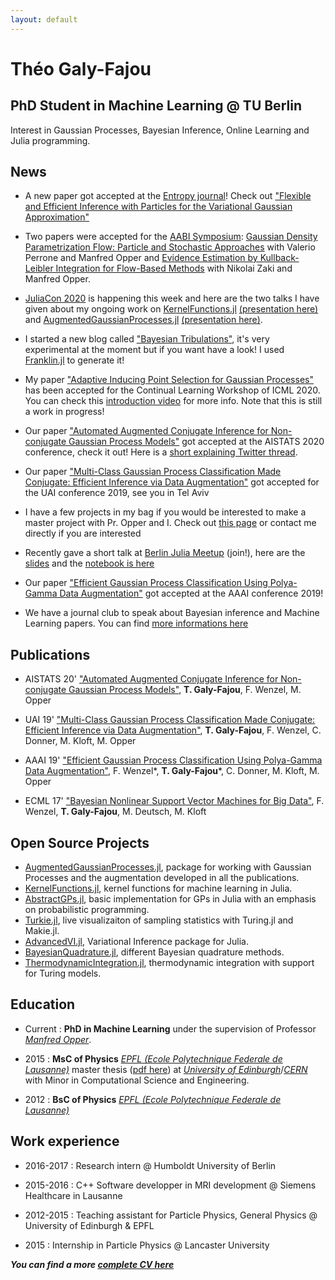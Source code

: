 ```yaml
---
layout: default
---
```


# Théo Galy-Fajou
## PhD Student in Machine Learning @ TU Berlin

Interest in Gaussian Processes, Bayesian Inference, Online Learning and Julia programming.

## News

- A new paper got accepted at the [Entropy journal](https://www.mdpi.com/journal/entropy)! Check out ["Flexible and Efficient Inference with Particles for the Variational Gaussian Approximation"]()

- Two papers were accepted for the [AABI Symposium](http://approximateinference.org/): [Gaussian Density Parametrization Flow: Particle and Stochastic Approaches](https://openreview.net/forum?id=LclKtSfmf9I) with Valerio Perrone and Manfred Opper and [Evidence Estimation by Kullback-Leibler Integration for Flow-Based Methods](https://openreview.net/forum?id=LclKtSfmf9I) with Nikolai Zaki and Manfred Opper.
- [JuliaCon 2020](https://live.juliacon.org/) is happening this week and here are the two talks I have given about my ongoing work on [KernelFunctions.jl](https://github.com/JuliaGaussianProcesses/KernelFunctions.jl) [(presentation here)](https://live.juliacon.org/talk/YY9QEJ) and [AugmentedGaussianProcesses.jl](https://github.com/theogf/AugmentedGaussianProcesses.jl) [(presentation here)](https://live.juliacon.org/talk/CE7FZA).
- I started a new blog called ["Bayesian Tribulations"](./bayesiantribulations), it's very experimental at the moment but if you want have a look! I used [Franklin.jl](https://github.com/tlienart/Franklin.jl) to generate it!
- My paper ["Adaptive Inducing Point Selection for Gaussian Processes"](https://drive.google.com/file/d/1IPTUBfY_b2WElTWBIVU4lrbHcXnbTWdB/view?usp=sharing) has been accepted for the Continual Learning Workshop of ICML 2020. You can check this [introduction video](https://youtu.be/aR_viPWNv1U) for more info. Note that this is still a work in progress!
- Our paper ["Automated Augmented Conjugate Inference for Non-conjugate Gaussian Process Models"](https://arxiv.org/abs/2002.11451) got accepted at the AISTATS 2020 conference, check it out! Here is a [short explaining Twitter thread](https://twitter.com/theo_gf/status/1233082060430020609). 

- Our paper ["Multi-Class Gaussian Process Classification Made Conjugate: Efficient Inference via Data Augmentation"](https://arxiv.org/abs/1905.09670) got accepted for the UAI conference 2019, see you in Tel Aviv

- I have a few projects in my bag if you would be interested to make a master project with Pr. Opper and I. Check out [this page](https://www.ki.tu-berlin.de/menue/lehre/diplom_bachelor_master_und_studienarbeiten/masterarbeiten/parameter/en/) or contact me directly if you are interested

- Recently gave a short talk at [Berlin Julia Meetup](https://julia-users-berlin.github.io/)  (join!), here are the [slides](https://docs.google.com/presentation/d/1c5DZlq0rZUyELFPgI4bl0Lw7uUAuDLTHsCE7u-jkZG0/edit?usp=sharing)  and the [notebook is here](files/presentation_julia_meetup.ipynb)

- Our paper ["Efficient Gaussian Process Classification Using Polya-Gamma Data Augmentation"](https://arxiv.org/abs/1802.06383) got accepted at the AAAI conference 2019!

- We have a journal club to speak about Bayesian inference and Machine Learning papers. You can find [more informations here](journalclub)

## Publications
- AISTATS 20' ["Automated Augmented Conjugate Inference for Non-conjugate Gaussian Process Models"](https://arxiv.org/abs/2002.11451), **T. Galy-Fajou**, F. Wenzel, M. Opper

- UAI 19' ["Multi-Class Gaussian Process Classification Made Conjugate: Efficient Inference via Data Augmentation"](https://arxiv.org/abs/1905.09670), **T. Galy-Fajou**, F. Wenzel, C. Donner, M. Kloft, M. Opper

- AAAI 19' ["Efficient Gaussian Process Classification Using Polya-Gamma Data Augmentation"](https://arxiv.org/abs/1802.06383), F. Wenzel*, **T. Galy-Fajou***, C. Donner, M. Kloft, M. Opper

- ECML 17' ["Bayesian Nonlinear Support Vector Machines for Big Data"](http://ecmlpkdd2017.ijs.si/papers/paperID502.pdf), F. Wenzel, **T. Galy-Fajou**, M. Deutsch,  M. Kloft

## Open Source Projects
- [AugmentedGaussianProcesses.jl](https://github.com/theogf/AugmentedGaussianProcesses.jl), package for working with Gaussian Processes and the augmentation developed in all the publications.
- [KernelFunctions.jl](https://github.com/JuliaGaussianProcesses/KernelFunctions.jl), kernel functions for machine learning in Julia.
- [AbstractGPs.jl](https://github.com/JuliaGaussianProcesses/AbstractGPs.jl), basic implementation for GPs in Julia with an emphasis on probabilistic programming.
- [Turkie.jl](https://github.com/theogf/Turkie.jl), live visualizaiton of sampling statistics with Turing.jl and Makie.jl.
- [AdvancedVI.jl](https://github.com/TuringLang/AdvancedVI.jl), Variational Inference package for Julia.
- [BayesianQuadrature.jl](https://github.com/theogf/BayesianQuadrature.jl), different Bayesian quadrature methods.
- [ThermodynamicIntegration.jl](https://github.com/theogf/ThermodynamicIntegration.jl), thermodynamic integration with support for Turing models.

## Education

- Current : **PhD in Machine Learning** under the supervision of Professor [_Manfred Opper_](https://www.ki.tu-berlin.de/menue/team/pr_dr_manfred_opper/forschungsgebiete/parameter/en/).

- 2015 : **MsC of Physics** [_EPFL (Ecole Polytechnique Federale de Lausanne)_](https://epfl.ch/) master thesis ([pdf here](https://cds.cern.ch/record/2130608/files/CERN-THESIS-2015-288.pdf)) at [_University of Edinburgh_](https://www.ed.ac.uk/)/[_CERN_](https://home.cern/) with Minor in Computational Science and Engineering.
- 2012 : **BsC of Physics** [_EPFL (Ecole Polytechnique Federale de Lausanne)_](https://epfl.ch/)

## Work experience
- 2016-2017 : Research intern @ Humboldt University of Berlin

- 2015-2016 : C++ Software developper in MRI development @ Siemens Healthcare in Lausanne

- 2012-2015 : Teaching assistant for Particle Physics, General Physics @ University of Edinburgh & EPFL

- 2015 : Internship in Particle Physics @ Lancaster University

***You can find a more [complete CV here](files/CV_GalyFajou.pdf)***

